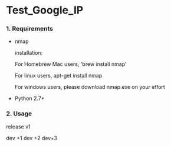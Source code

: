 Test_Google_IP
==============

### 1. Requirements

- nmap

    installation: 
    
	For Homebrew Mac users, 'brew install nmap'
	
	For linux users, apt-get install nmap
	
	For windows users, please download nmap.exe on your effort
	
- Python 2.7+

### 2. Usage

release v1

dev +1
dev +2
dev+3
